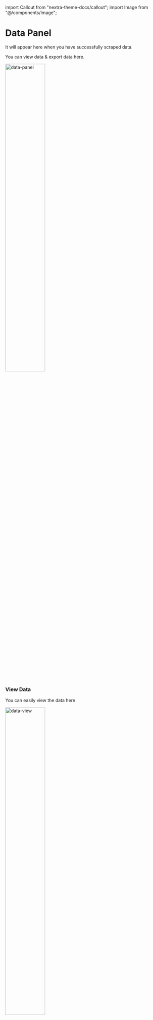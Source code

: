 import Callout from "nextra-theme-docs/callout";
import Image from "@/components/Image";

# Data Panel

It will appear here when you have successfully scraped data.

You can view data & export data here.

<Image src="https://s2.loli.net/2022/10/18/o8RupU7KsD9GVyJ.png" alt="data-panel" width="50%" height="auto" />

### View Data

You can easily view the data here

<Image src="https://s2.loli.net/2022/10/18/1VjHcthInoglX2b.gif" alt="data-view" width="50%" height="auto" />

If the window is too small, you can also open it in a new window.

<Image src="https://s2.loli.net/2022/10/18/VTW3YZjivEC2gOy.gif" alt="data-view-new-window" width="100%" height="auto" />

### Export Data

You can export data to .json, .csv, .xls or .xml files.

<Image src="https://s2.loli.net/2022/10/18/B9FnXQg6SwkZDGh.png" alt="data-export" width="50%" height="auto" />
